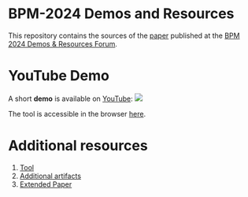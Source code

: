 # BPM-2024 Demos and Resources
This repository contains the sources of the [paper](./paper.pdf) published at the [BPM 2024 Demos & Resources Forum](https://bpm2024.agh.edu.pl/call-for-demos-and-resources/).

# YouTube Demo

A short **demo** is available on [YouTube](https://www.youtube.com/watch?v=Nv2W-hXNZYA):
[![](https://img.youtube.com/vi/Nv2W-hXNZYA/0.jpg)](https://www.youtube.com/watch?v=Nv2W-hXNZYA)

The tool is accessible in the browser [here](https://timkraeuter.com/bpmn-analyzer-js/).

# Additional resources

1. [Tool](https://timkraeuter.com/bpmn-analyzer-js/)
2. [Additional artifacts](https://github.com/timKraeuter/BPM-2024-Extended/tree/main)
3. [Extended Paper](https://arxiv.org/abs/2407.03965)
